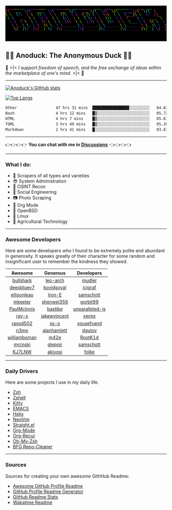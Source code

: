 ![Banner](me.svg)

## :duck::duck: Anoduck: The Anonymous Duck :duck::duck:

:stars: >|< *I support freedom of speech, and the free exchange of ideas within the marketplace of one's mind.* >|< :stars:

----------

[![Anoduck's GitHub stats](https://github-readme-stats.vercel.app/api?username=anoduck&show_icons=true&theme=radical)](https://github.com/anoduck)

[![Top Langs](https://github-readme-stats.vercel.app/api/top-langs/?username=anoduck&layout=compact&theme=radical&hide=c,perl,0makefile,m4,ruby&langs_count=7)](https://github.com/anoduck)


<!--START_SECTION:waka-->

```txt
Other                 47 hrs 31 mins  ████████████████░░░░░░░░░   64.63 %
Bash                  4 hrs 12 mins   █▒░░░░░░░░░░░░░░░░░░░░░░░   05.72 %
HTML                  4 hrs 7 mins    █▒░░░░░░░░░░░░░░░░░░░░░░░   05.61 %
TOML                  3 hrs 49 mins   █▒░░░░░░░░░░░░░░░░░░░░░░░   05.20 %
Markdown              2 hrs 41 mins   █░░░░░░░░░░░░░░░░░░░░░░░░   03.67 %
```

<!--END_SECTION:waka-->

------------

:point_right::point_right::point_right::point_right: **You can chat with me in [Discussions](https://github.com/anoduck/anoduck/discussions)** :point_left::point_left::point_left::point_left:

------------

### What I do:

- :satellite: Scrapers of all types and varieties
- :sunglasses: System Administration
- :footprints: OSINT Recon
- :busts_in_silhouette: Social Engineering
- :camera: Photo Scraping
- :unicorn: Org Mode
- :blowfish: OpenBSD
- :penguin: Linux
- :deciduous_tree: Agricultural Technology

------------

### Awesome Developers

Here are some developers who I found to be extremely polite and abundant in generosity. It speaks
greatly of their character for some random and insignificant user to remember the kindness they showed.


<center>

| Awesome                                         | Generous                                        | Developers                                            |
|:-----------------------------------------------:|:-----------------------------------------------:|:-----------------------------------------------------:|
| [bullshark](https://github.com/bullshark)       | [leo-arch](https://github.com/leo-arch)         | [mudler](https://github.com/mudler)                   |
| [deepbluev7](https://github.com/deepbluev7)     | [kovidgoyal](https://github.com/kovidgoyal)     | [jcjgraf](https://github.com/jcjgraf)                 |
| [ellisonleao](https://github.com/ellisonleao)   | [Iron-E](https://github.com/Iron-E)             | [samschott](https://github.com/samschott)             |
| [mkeeter](https://github.com/mkeeter)           | [shenwei356](https://github.com/shenwei356)     | [gorbit99](https://github.com/gorbit99)               |
| [PaulMcInnis](https://github.com/PaulMcInnis)   | [bastibe](https://github.com/bastibe)           | [unparalleled-js](https://github.com/unparalleled-js) |
| [ray-x](https://github.com/ray-x)               | [jakewvincent](https://github.com/jakewvincent) | [xwmx](https://github.com/xwmx)                       |
| [raxod502](https://github.com/raxod502)         | [ss-o](https://github.com/ss-o)                 | [yousefvand](https://github.com/yousefvand)           |
| [n3mo](https://github.com/n3mo)                 | [alanhamlett](https://github.com/alanhamlett)   | [dgutov](https://github.com/dgutov)                   |
| [williamboman](https://github.com/williamboman) | [m42e](https://github.com/m42e)                 | [RootK1d](https://github.com/Roo7K1d)                 |
| [mrcnski](https://github.com/mrcnski)           | [glepnir](https://github.com/glepnir)           | [samschott](https://github.com/samschott)             |
| [KJ7LNW](https://github.com/KJ7LNW)             | [akiyosi](https://github.com/akiyosi)           | [folke](https://github.com/folke)                     |
</center>


-------------

### Daily Drivers

Here are some projects I use in my daily life.

- [Zsh](https://www.zsh.org/)
- [Zshell](https://wiki.zshell.dev/)
- [Kitty](https://sw.kovidgoyal.net/kitty)
- [EMACS](https://www.gnu.org/software/emacs/)
- [Helix](https://helix-editor.com/)
- [NeoVim](https://neovim.io/)
- [Straight.el](https://github.com/radian-software/straight.el)
- [Org-Mode](https://orgmode.org)
- [Org-Recur](https://github.com/mrcnski/org-recur)
- [Oh-My-Zsh](https://github.com/robbyrussell/oh-my-zsh/)
- [BFG Repo-Cleaner](https://rtyley.github.io/bfg-repo-cleaner/)

--------------

### Sources

Sources for creating your own awesome GithHub Readme:

- [Awesome GitHub Profile Readme](https://github.com/abhisheknaiidu/awesome-github-profile-readme)
- [GitHub Profile Readme Generator](https://github.com/rahuldkjain/github-profile-readme-generator)
- [GitHub Readme Stats](https://github.com/anuraghazra/github-readme-stats)
- [Wakatime Readme](https://github.com/anmol098/waka-readme-stats)

